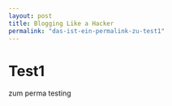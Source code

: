 ```yaml
---
layout: post
title: Blogging Like a Hacker
permalink: "das-ist-ein-permalink-zu-test1"
---
```


# Test1

zum perma testing
